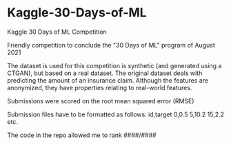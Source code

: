 # Kaggle-30-Days-of-ML
Kaggle 30 Days of ML Competition

Friendly competition to conclude the "30 Days of ML" program of August 2021

The dataset is used for this competition is synthetic (and generated using a CTGAN), but based on a real dataset. 
The original dataset deals with predicting the amount of an insurance claim. Although the features are anonymized, they have properties relating to real-world features.

Submissions were scored on the root mean squared error (RMSE)

Submission files have to be formatted as follows:
  id,target
  0,0.5
  5,10.2
  15,2.2
  etc.


The code in the repo allowed me to rank ####/####
